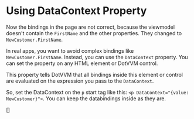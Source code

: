 ﻿Using DataContext Property
==========================
Now the bindings in the page are not correct, because the viewmodel doesn't contain the `FirstName` and the other properties.
They changed to `NewCustomer.FirstName`.

In real apps, you want to avoid complex bindings like `NewCustomer.FirstName`. Instead, you can use the `DataContext` property.
You can set the property on any HTML element or DotVVM control.

This property tells DotVVM that all bindings inside this element or control are evaluated on the expression you pass to the `DataContext`.

So, set the DataContext on the `p` start tag like this: `<p DataContext="{value: NewCustomer}">`. You can keep the databindings inside as they are.

[<sample Correct="../samples/UsingDataContextCorrect.dothtml"
         Incorrect="../samples/UsingDataContextIncorrect.dothtml"
         Validator="Lesson3Step14Validator"/>]